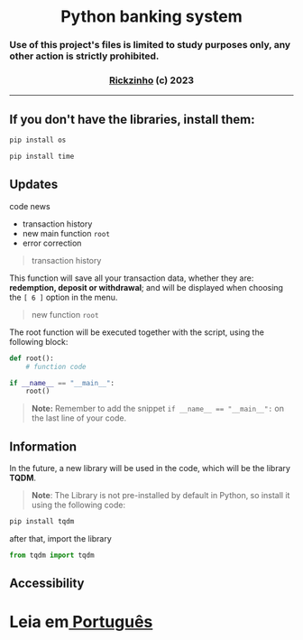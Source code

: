 <div align="center">
    <h1>Python banking system</h1>
</div>

### Use of this project's files is limited to study purposes only, any other action is strictly prohibited.

<div align="center">
    <h3><a href="https://github.com/Rickzinho3">Rickzinho</a> (c) 2023</h3>
</div>
<hr/>

## If you don't have the libraries, install them:
```bash
pip install os
```
```bash
pip install time
```


## **Updates**
code news 
- transaction history
- new main function `root`
- error correction

> transaction history

This function will save all your transaction data, whether they are: **redemption, deposit or withdrawal**; and will be displayed when choosing the `[ 6 ]` option in the menu.

> new function `root`

The root function will be executed together with the script, using the following block:
```Python
def root():
    # function code

if __name__ == "__main__":
    root()
```
> **Note:** Remember to add the snippet `if __name__ == "__main__":` on the last line of your code.

## **Information**
In the future, a new library will be used in the code, which will be the library **TQDM**.
> **Note**: The Library is not pre-installed by default in Python, so install it using the following code:

```bash
pip install tqdm
```

after that, import the library
```Python
from tqdm import tqdm
```

## Accessibility 

<h1>Leia em<a href="https://github.com/Rickzinho3/Sistema-de-banco/tree/main"> Português</a></h1>

